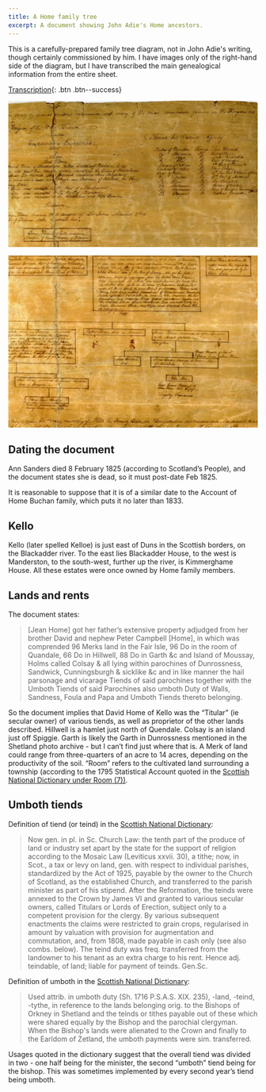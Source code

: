 ```yaml
---
title: A Home family tree
excerpt: A document showing John Adie's Home ancestors.
---
```


This is a carefully-prepared family tree diagram, not in John Adie's writing, though certainly commissioned by him. I have images only of the right-hand side of the diagram, but I have transcribed the main genealogical information from the entire sheet.

[Transcription](/assets/genealogy/Home-Family-Tree-transcription.pdf){: .btn .btn--success}

![Right top](/assets/genealogy/Home-Family-Tree-right-top.jpg)

![Right bottom](/assets/genealogy/Home-Family-Tree-right-bottom.jpg)

## Dating the document

Ann Sanders died 8 February 1825 (according to Scotland’s People), and the document states she is dead, so it must post-date Feb 1825.

It is reasonable to suppose that it is of a similar date to the Account of Home Buchan family, which puts it no later than 1833.

## Kello

Kello (later spelled Kelloe) is just east of Duns in the Scottish borders, on the Blackadder river. To the east lies Blackadder House, to the west is Manderston, to the south-west, further up the river, is Kimmerghame House. All these estates were once owned by Home family members.

## Lands and rents

The document states:

> [Jean Home] got her father’s extensive property adjudged from her brother David and nephew Peter Campbell [Home], in which was comprended 96 Merks land in the Fair Isle, 96 Do in the room of  Quandale, 66 Do in Hillwell, 88 Do in Garth &c and Island of Moussay, Holms called Colsay & all lying within parochines of Dunrossness, Sandwick, Cunningsburgh & sicklike &c and in like manner the hail parsonage and vicarage Tiends of said parochines together with the Umboth Tiends of said Parochines also umboth Duty of Walls, Sandness, Foula and Papa and Umboth Tiends thereto belonging.

So the document implies that David Home of Kello was the “Titular” (ie secular owner) of various tiends, as well as proprietor of the other lands described.
Hillwell is a hamlet just north of Quendale. Colsay is an island just off Spiggie. Garth is likely the Garth in Dunrossness mentioned in the Shetland photo archive - but I can’t find just where that is.
A Merk of land could range from three-quarters of an acre to 14 acres, depending on the productivity of the soil.
“Room” refers to the cultivated land surrounding a township (according to the 1795 Statistical Account quoted in the [Scottish National Dictionary under Room (7))](https://www.dsl.ac.uk/entry/snd/room_n1_adj_v).

## Umboth tiends

Definition of tiend (or teind) in the [Scottish National Dictionary](https://www.dsl.ac.uk/entry/snd/teind_n1_v1):

> Now gen. in pl. in Sc. Church Law: the tenth part of the produce of land or industry set apart by the state for the support of religion according to the Mosaic Law (Leviticus xxvii. 30), a tithe; now, in Scot., a tax or levy on land, gen. with respect to individual parishes, standardized by the Act of 1925, payable by the owner to the Church of Scotland, as the established Church, and transferred to the parish minister as part of his stipend. After the Reformation, the teinds were annexed to the Crown by James VI and granted to various secular owners, called Titulars or Lords of Erection, subject only to a competent provision for the clergy. By various subsequent enactments the claims were restricted to grain crops, regularised in amount by valuation with provision for augmentation and commutation, and, from 1808, made payable in cash only (see also combs. below). The teind duty was freq. transferred from the landowner to his tenant as an extra charge to his rent. Hence adj. teindable, of land; liable for payment of teinds. Gen.Sc.

Definition of umboth in the [Scottish National Dictionary](https://www.dsl.ac.uk/entry/snd/umboth):

> Used attrib. in umboth duty (Sh. 1716 P.S.A.S. XIX. 235), -land, -teind, -tythe, in reference to the lands belonging orig. to the Bishops of Orkney in Shetland and the teinds or tithes payable out of these which were shared equally by the Bishop and the parochial clergyman. When the Bishop's lands were alienated to the Crown and finally to the Earldom of Zetland, the umboth payments were sim. transferred.

Usages quoted in the dictionary suggest that the overall tiend was divided in two - one half being for the minister, the second “umboth” tiend being for the bishop. This was sometimes implemented by every second year’s tiend being umboth.
